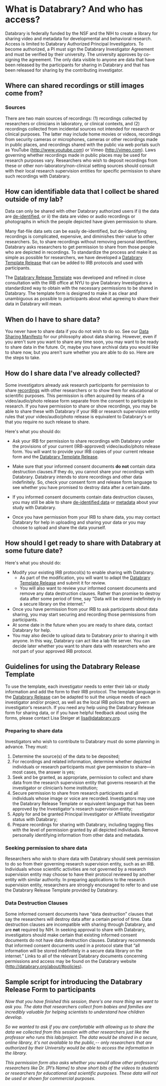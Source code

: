 # What is Databrary? And who has access?

Databrary is federally funded by the NSF and the NIH to create a library for sharing video and metadata for developmental and behavioral research. Access is limited to Databrary Authorized Principal Investigators. To become authorized, a PI must sign the Databrary Investigator Agreement and must be verified by their university. The university approves by co-signing the agreement. The only data visible to anyone are data that have been released by the participants for sharing in Databrary and that has been released for sharing by the contributing investigator. 

## Where can shared recordings or still images come from?
### Sources 

There are two main sources of recordings: (1) recordings collected by researchers or clinicians in laboratory, or clinical contexts, and (2) recordings collected from incidental sources not intended for research or clinical purposes. The latter may include home movies or videos, recordings from security cameras or microphones, cameras or other recordings made in public places, and recordings shared with the public via web portals such as YouTube (http://www.youtube.com) or Vimeo (http://vimeo.com). Laws governing whether recordings made in public places may be used for research purposes vary. Researchers who wish to deposit recordings from these or other non-laboratory/non-clinical setting sources should consult with their local research supervision entities for specific permission to share such recordings with Databrary.

## How can identifiable data that I collect be shared outside of my lab?

Data can only be shared with other Databrary authorized users if i) the data are [de-identified](https://github.com/databrary/policies/blob/master/definitions.md#de-identified-data), or ii) the data are video or audio recordings or photographs in which the people depicted have given permission to share. 

Many flat-file data sets can be easily de-identified, but de-identifying recordings is complicated, expensive, and diminishes their value to other researchers. So, to share recordings without removing personal identifiers, Databrary asks researchers to get permission to share from those people who are depicted in recordings. To standardize the process and make it as simple as possible for researchers, we have developed a [Databrary Template Release](https://github.com/databrary/policies/blob/master/sharing-release-template.md) that can be added to IRB protocols and used with participants.

The [Databrary Release Template](sharing-release-template.md) was developed and refined in close consultation with the IRB office at NYU to give Databrary Investigators a standardized way to obtain with the necessary permissions to be shared in Databrary. The template form is designed to make it as clear and unambiguous as possible to participants about what agreeing to share their data in Databrary will mean.

## When do I have to share data?

You never have to share data if you do not wish to do so. See our [Data Sharing Manifesto](https://github.com/databrary/policies/blob/master/data-sharing-manifesto.md) for our philosophy about data sharing. However, even if you aren't sure you want to share any time soon, you may want to be ready to share data in the future. Or, maybe you have archival data you would like to share now, but you aren't sure whether you are able to do so. Here are the steps to take. 

## How do I share data I've already collected?

Some investigators already ask research participants for permission to share [recordings](https://github.com/databrary/policies/blob/master/definitions.md#recordings) with other researchers or to show them for educational or scientific purposes. This permission is often acquired by means of a video/audio/photo release form separate from the consent to participate in research. If you have permission to share or show recordings, you may be able to share these with Databrary if your IRB or research supervision entity rules that your video/audio/photo release is equivalent to Databrary's or that you require no such release to share. 

Here's what you should do:

- Ask your IRB for permission to share recordings with Databrary under the provisions of your current (IRB-approved) video/audio/photo release form. You will want to provide your IRB copies of your current release form and the [Databrary Template Release](https://github.com/databrary/policies/blob/master/sharing-release-template.md).

- Make sure that your informed consent documents **do not** contain data destruction clauses.If they do, you cannot share your recordings with Databrary. Databrary intends to store recordings and other data indefinitely. So, check your consent form and release form language to see whether you have promised to destroy data after a certain date. 

- If you informed consent documents contain data destruction clauses, you may still be able to share [de-identified data](https://github.com/databrary/policies/blob/master/definitions.md#de-identified-data) or [metadata](https://github.com/databrary/policies/blob/master/definitions.md#metadata) about your study with Databrary.

- Once you have permission from your IRB to share data, you may contact Databrary for help in uploading and sharing your data or you may choose to upload and share the data yourself.

## How should I get ready to share with Databrary at some future date?

Here's what you should do:

- Modify your existing IRB protocol(s) to enable sharing with Databrary. 
	- As part of the modification, you will want to adapt the [Databrary Template Release](https://github.com/databrary/policies/blob/master/sharing-release-template.md) and submit it for review.
	- You will also want to review your informed consent documents and remove any data destruction clauses. Rather than promise to destroy data after some period of time, say "Data will be stored indefinitely in a secure library on the internet."
- Once you have permission from your IRB to ask participants about data sharing, you may start securing and recording those permissions from participants.
- At some date in the future when you are ready to share data, contact Databrary for help. 
- You may also decide to upload data to Databrary *prior* to sharing it with anyone. In this way, Databrary can act like a lab file server. You can decide later whether you want to share data with researchers who are not part of your approved IRB protocol.

## Guidelines for using the Databrary Release Template 

To use the template, each investigator needs to enter their lab or study information and add the form to their IRB protocol. The template language in the [Databrary Release](sharing-release-template.md) can be adapted to suit the unique needs of each investigator and/or project, as well as the local IRB policies that govern an investigator’s research. If you need any help using the Databrary Release form for sharing data, or if you have helpful feedback about using the forms, please contact Lisa Steiger at <lisa@databrary.org>. 

### Preparing to share data

Investigators who wish to contribute to Databrary must do some planning in advance. They must:
 
1.	Determine the source(s) of the data to be deposited;
2.	For recordings and related information, determine whether depicted individuals or research participants must give permission to share—in most cases, the answer is yes;
3.	Seek and be granted, as appropriate, permission to collect and share data from the research supervision entity that governs research at the investigator or clinician’s home institution;
4.	Secure permission to share from research participants and all individuals whose image or voice are recorded. Investigators may use the Databrary Release Template or equivalent language that has been approved by the Investigator's research supervision entity;
5.	Apply for and be granted Principal Investigator or Affiliate Investigator status with Databrary;
6.	Prepare recordings for sharing with Databrary, including tagging files with the level of permission granted by all depicted individuals. Remove personally identifying information from other data and metadata.

### Seeking permission to share data
Researchers who wish to share data with Databrary should seek permission to do so from their governing research supervision entity, such as an IRB. Individuals whose scientific activities are not governed by a research supervision entity may choose to have their protocol reviewed by another entity with similar authority. In preparing applications to the research supervision entity, researchers are strongly encouraged to refer to and use the Databrary Release Template provided by Databrary. 
### Data Destruction Clauses
Some informed consent documents have “data destruction” clauses that say the researchers will destroy data after a certain period of time. Data destruction clauses are incompatible with sharing through Databrary, and are **not** required by NIH. In seeking approval to share with Databrary, investigators should make certain that existing informed consent documents do not have data destruction clauses. Databrary recommends that informed consent documents used in a protocol state that “all information will be stored indefinitely in a secure data library on the internet.”
Links to all of the relevant Databrary documents concerning permissions and access may be found on the Databrary website (http://databrary.org/about/#policies).


## Sample script for introducing the Databrary Release Form to participants

*Now that you have finished this session, there's one more thing we want to ask you. The data that researchers collect from babies and families are incredibly valuable for helping scientists to understand how children develop.* 

*So we wanted to ask if you are comfortable with allowing us to share the data we collected from this session with other researchers just like the professor who runs this lab/project. The data would be shared in a secure, online library, it's not available to the public,-- only researchers that are authorized by their University would be able to access the information in the library.*

*This permission form also asks whether you would allow other professors/ researchers like Dr. [PI’s Name] to show short bits of the videos to students or researchers for educational and scientific purposes. These data will not be used or shown for commercial purposes.*

